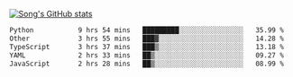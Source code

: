 [![Song's GitHub stats](https://github-readme-stats.vercel.app/api?username=songhahaha66)](https://github.com/songhahaha66/)

<!--START_SECTION:waka-->

```txt
Python           9 hrs 54 mins   █████████░░░░░░░░░░░░░░░░   35.99 %
Other            3 hrs 55 mins   ███▓░░░░░░░░░░░░░░░░░░░░░   14.28 %
TypeScript       3 hrs 37 mins   ███▒░░░░░░░░░░░░░░░░░░░░░   13.18 %
YAML             2 hrs 33 mins   ██▒░░░░░░░░░░░░░░░░░░░░░░   09.27 %
JavaScript       2 hrs 28 mins   ██▒░░░░░░░░░░░░░░░░░░░░░░   08.99 %
```

<!--END_SECTION:waka-->
